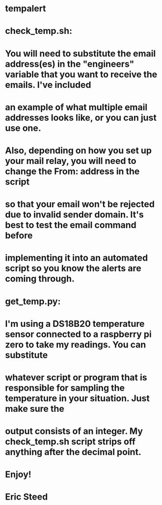 # tempalert
#
# check_temp.sh:
# You will need to substitute the email address(es) in the "engineers" variable that you want to receive the emails.  I've included
# an example of what multiple email addresses looks like, or you can just use one.  
#
# Also, depending on how you set up your mail relay, you will need to change the From: address in the script
# so that your email won't be rejected due to invalid sender domain.  It's best to test the email command before
# implementing it into an automated script so you know the alerts are coming through.
#
# get_temp.py:
# I'm using a DS18B20 temperature sensor connected to a raspberry pi zero to take my readings.  You can substitute
# whatever script or program that is responsible for sampling the temperature in your situation.  Just make sure the
# output consists of an integer.  My check_temp.sh script strips off anything after the decimal point.
#
#
# Enjoy!
#
#
# Eric Steed
